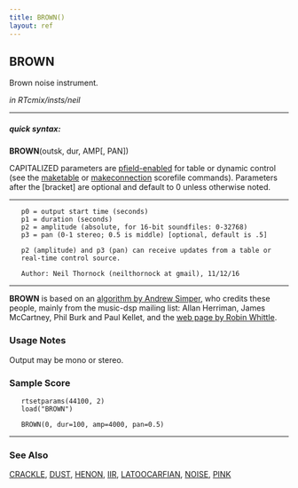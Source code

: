 ```yaml
---
title: BROWN()
layout: ref
---
```


## BROWN

Brown noise instrument.

*in RTcmix/insts/neil*  
  

-----

##### quick syntax:

**BROWN**(outsk, dur, AMP\[, PAN\])

CAPITALIZED parameters are [pfield-enabled](pfield-enabled.html) for
table or dynamic control (see the
[maketable](../scorefile/maketable-2.html) or
[makeconnection](../scorefile/makeconnection-2.html) scorefile
commands). Parameters after the \[bracket\] are optional and default to
0 unless otherwise noted.

-----

  

``` 
   p0 = output start time (seconds)
   p1 = duration (seconds)
   p2 = amplitude (absolute, for 16-bit soundfiles: 0-32768)
   p3 = pan (0-1 stereo; 0.5 is middle) [optional, default is .5]

   p2 (amplitude) and p3 (pan) can receive updates from a table or
   real-time control source.

   Author: Neil Thornock (neilthornock at gmail), 11/12/16
```

  

-----

  
**BROWN** is based on an [algorithm by Andrew
Simper](http://vellocet.com/dsp/noise/VRand.html), who credits these
people, mainly from the music-dsp mailing list: Allan Herriman, James
McCartney, Phil Burk and Paul Kellet, and the [web page by Robin
Whittle](http://www.firstpr.com.au/dsp/pink-noise).

### Usage Notes

Output may be mono or stereo.

### Sample Score

``` 
   rtsetparams(44100, 2)
   load("BROWN")

   BROWN(0, dur=100, amp=4000, pan=0.5)
```

  

-----

### See Also

[CRACKLE](CRACKLE.html), [DUST](DUST.html), [HENON](HENON.html),
[IIR](IIR.html), [LATOOCARFIAN](LATOOCARFIAN.html), [NOISE](NOISE.html),
[PINK](PINK.html)
